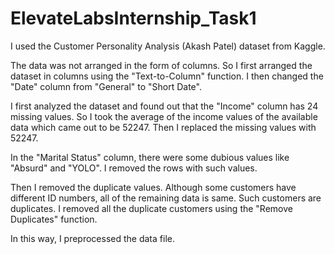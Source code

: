 # ElevateLabsInternship_Task1
I used the Customer Personality Analysis (Akash Patel) dataset from Kaggle.

The data was not arranged in the form of columns. So I first arranged the dataset in columns using the "Text-to-Column" function. I then changed the "Date" column from "General" to "Short Date".

I first analyzed the dataset and found out that the "Income" column has 24 missing values. So I took the average of the income values of the available data which came out to be 52247. Then I replaced the missing values with 52247.

In the "Marital Status" column, there were some dubious values like "Absurd" and "YOLO". I removed the rows with such values.

Then I removed the duplicate values. Although some customers have different ID numbers, all of the remaining data is same. Such customers are duplicates. I removed all the duplicate customers using the "Remove Duplicates" function.

In this way, I preprocessed the data file.
